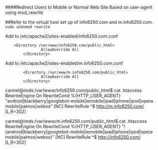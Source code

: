 ####Redirect Users to Mobile or Normal Web Site Based on user-agent using mod_rewrite

##Refer to the virtual host set up of info6250.com and m.info6250.com.
```sudo a2enmod rewrite```

Add to /etc/apache2/sites-enabled/info6250.com.conf
```
	<Directory /var/www/info6250.com/public_html>
                AllowOverride All
        </Directory>
```
Add to /etc/apache2/sites-enabled/m.info6250.com.conf
```
        <Directory /var/www/m.info6250.com/public_html>
                AllowOverride All
        </Directory>
```
carmel@imds:/var/www/info6250.com/public_html$ cat .htaccess 
<IfModule mod_rewrite.c>
RewriteEngine On
RewriteCond %{HTTP_USER_AGENT} "android|blackberry|googlebot-mobile|iemobile|ipad|iphone|ipod|opera mobile|palmos|webos" [NC]
RewriteRule ^$ http://m.info6250.com/ [L,R=302]
</IfModule>

carmel@imds:/var/www/m.info6250.com/public_html$ cat .htaccess 
<IfModule mod_rewrite.c>
RewriteEngine On
RewriteCond %{HTTP_USER_AGENT} "!(android|blackberry|googlebot-mobile|iemobile|ipad|iphone|ipod|opera mobile|palmos|webos)" [NC]
RewriteRule ^$ http://info6250.com/ [L,R=302]
</IfModule>
```
